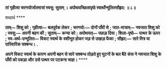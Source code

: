 **तां गृहीत्वा चरणयोर्जातमात्रां स्वसु: सुताम् ।** **अपोथयच्छिलापृष्ठे स्वार्थोन्मूलितसौहृद: ॥ ८॥** 

शब्दार्थ **** 

**ताम्—** **शिशु को** **; गृहीत्वा—** **बलपूर्वक लेकर** **; चरणयो:—** **दोनों पाँवों से** **; जात-मात्राम्—** **नवजात शिशु को** **; स्वसु:—** **अपनी** **बहन की** **; सुताम्—** **कन्या को** **; अपोथयत्—** **पछाड़ दिया** **; शिला-पृष्ठे—** **पत्थर के ऊपर** **; स्व-अर्थ-उन्मूलित—** **विकट स्वार्थ के** **वशीभूत होकर जड़ से उखाड़ फेंका** **; सौहृद:—** **सारे मित्र या पारिवारिक सश्बन्ध।** **.** 

**अपने विकट स्वार्थ के कारण अपनी बहन से सारे सश्बन्ध तोड़ते हुए घुटनों के बल बैठे** **कंस ने नवजात शिशु के पाँवों को पकड़ा और उसे पत्थर पर पटकना चाहा।** **** 